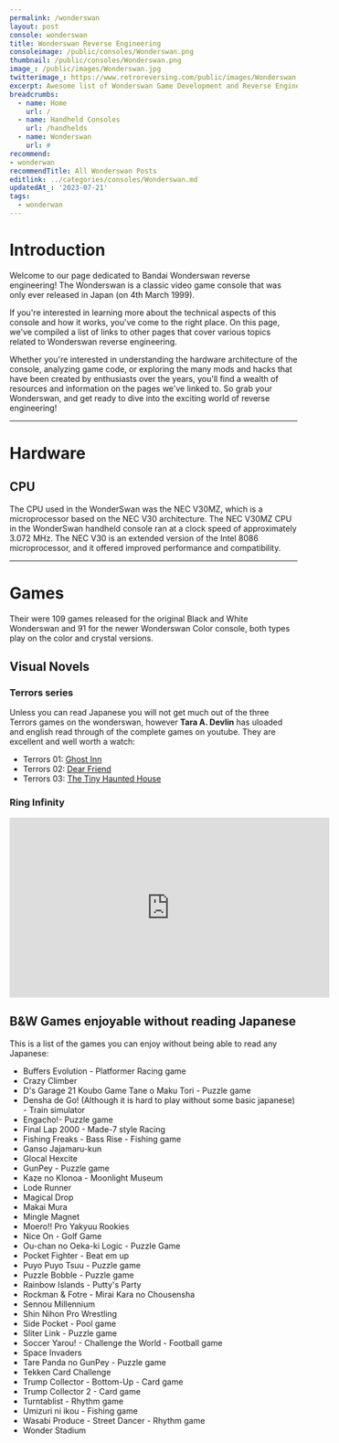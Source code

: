 ```yaml
---
permalink: /wonderswan
layout: post
console: wonderswan
title: Wonderswan Reverse Engineering
consoleimage: /public/consoles/Wonderswan.png
thumbnail: /public/consoles/Wonderswan.png
image_: /public/images/Wonderswan.jpg
twitterimage_: https://www.retroreversing.com/public/images/Wonderswan.jpg
excerpt: Awesome list of Wonderswan Game Development and Reverse Engineering information
breadcrumbs:
  - name: Home
    url: /
  - name: Handheld Consoles
    url: /handhelds
  - name: Wonderswan
    url: #
recommend: 
- wonderwan
recommendTitle: All Wonderswan Posts
editlink: ../categories/consoles/Wonderswan.md
updatedAt_: '2023-07-21'
tags:
  - wonderwan
---
```


# Introduction
Welcome to our page dedicated to Bandai Wonderswan reverse engineering! The Wonderswan is a classic video game console that was only ever released in Japan (on 4th March 1999). 

If you're interested in learning more about the technical aspects of this console and how it works, you've come to the right place. On this page, we've compiled a list of links to other pages that cover various topics related to Wonderswan reverse engineering. 

Whether you're interested in understanding the hardware architecture of the console, analyzing game code, or exploring the many mods and hacks that have been created by enthusiasts over the years, you'll find a wealth of resources and information on the pages we've linked to. So grab your Wonderswan, and get ready to dive into the exciting world of reverse engineering!

---
# Hardware

## CPU
 The CPU used in the WonderSwan was the NEC V30MZ, which is a microprocessor based on the NEC V30 architecture. The NEC V30MZ CPU in the WonderSwan handheld console ran at a clock speed of approximately 3.072 MHz. The NEC V30 is an extended version of the Intel 8086 microprocessor, and it offered improved performance and compatibility.

---
# Games
Their were 109 games released for the original Black and White Wonderswan and 91 for the newer Wonderswan Color console, both types play on the color and crystal versions. 

## Visual Novels

### Terrors series
Unless you can read Japanese you will not get much out of the three Terrors games on the wonderswan, however **Tara A. Devlin** has uloaded and english read through of the complete games on youtube.
They are excellent and well worth a watch:
- Terrors 01: [Ghost Inn](https://www.youtube.com/watch?v=vYsG_LdaIow)
- Terrors 02: [Dear Friend](https://www.youtube.com/watch?v=7YwvOPcN2Jw)
- Terrors 03: [The Tiny Haunted House](https://www.youtube.com/watch?v=XusAmjdHp_8)

### Ring Infinity
<iframe width="560" height="315" src="https://www.youtube.com/embed/57_TobJFzEE" title="YouTube video player" frameborder="0" allow="accelerometer; autoplay; clipboard-write; encrypted-media; gyroscope; picture-in-picture; web-share" allowfullscreen></iframe>

## B&W Games enjoyable without reading Japanese
This is a list of the games you can enjoy without being able to read any Japanese:
- Buffers Evolution - Platformer Racing game
- Crazy Climber
- D's Garage 21 Koubo Game Tane o Maku Tori - Puzzle game
- Densha de Go! (Although it is hard to play without some basic japanese) - Train simulator
- Engacho!- Puzzle game
- Final Lap 2000 - Made-7 style Racing
- Fishing Freaks - Bass Rise - Fishing game
- Ganso Jajamaru-kun
- Glocal Hexcite
- GunPey - Puzzle game
- Kaze no Klonoa - Moonlight Museum
- Lode Runner
- Magical Drop
- Makai Mura
- Mingle Magnet
- Moero!! Pro Yakyuu Rookies
- Nice On - Golf Game
- Ou-chan no Oeka-ki Logic - Puzzle Game
- Pocket Fighter - Beat em up
- Puyo Puyo Tsuu - Puzzle game
- Puzzle Bobble - Puzzle game
- Rainbow Islands - Putty's Party
- Rockman & Fotre - Mirai Kara no Chousensha
- Sennou Millennium
- Shin Nihon Pro Wrestling
- Side Pocket - Pool game
- Sliter Link - Puzzle game
- Soccer Yarou! - Challenge the World - Football game
- Space Invaders
- Tare Panda no GunPey - Puzzle game
- Tekken Card Challenge
- Trump Collector - Bottom-Up - Card game
- Trump Collector 2 - Card game
- Turntablist - Rhythm game
- Umizuri ni ikou - Fishing game
- Wasabi Produce - Street Dancer - Rhythm game
- Wonder Stadium
